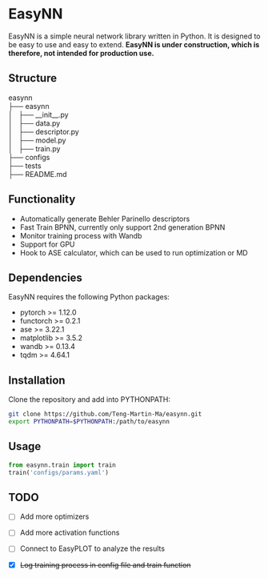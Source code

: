 # EasyNN

EasyNN is a simple neural network library written in Python. It is designed to be easy to use and easy to extend. **EasyNN is under construction, which is therefore, not intended for production use.**

## Structure
easynn  
├── easynn  
│   ├── \_\_init\_\_.py  
│   ├── data.py  
│   ├── descriptor.py  
│   ├── model.py  
│   ├── train.py  
├── configs  
├── tests  
├── README.md  

## Functionality

* Automatically generate Behler Parinello descriptors
* Fast Train BPNN, currently only support 2nd generation BPNN
* Monitor training process with Wandb
* Support for GPU
* Hook to ASE calculator, which can be used to run optimization or MD


## Dependencies

EasyNN requires the following Python packages:

* pytorch >= 1.12.0
* functorch >= 0.2.1
* ase >= 3.22.1
* matplotlib >= 3.5.2
* wandb >= 0.13.4
* tqdm >= 4.64.1

## Installation

Clone the repository and add into PYTHONPATH:

```bash
git clone https://github.com/Teng-Martin-Ma/easynn.git
export PYTHONPATH=$PYTHONPATH:/path/to/easynn
```

## Usage
```python
from easynn.train import train
train('configs/params.yaml')
```

## TODO
* [ ] Add more optimizers
* [ ] Add more activation functions
* [ ] Connect to EasyPLOT to analyze the results
* [X] ~~Log training process in config file and train function~~

